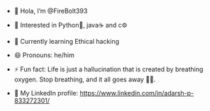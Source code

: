 - 👋 Hola, I’m @FireBolt393
- 👀 Interested in Python🐍, java☕ and c⚙️
- 🌱 Currently learning Ethical hacking
- 😄 Pronouns: he/him
- ⚡ Fun fact: Life is just a hallucination that is created by breathing oxygen. Stop breathing, and it all goes away 🧘‍♂️.

- 🔗 My LinkedIn profile: https://www.linkedin.com/in/adarsh-p-833272301/

<!---
FireBolt393/FireBolt393 is a ✨ special ✨ repository because its `README.md` (this file) appears on your GitHub profile.
You can click the Preview link to take a look at your changes.
--->
